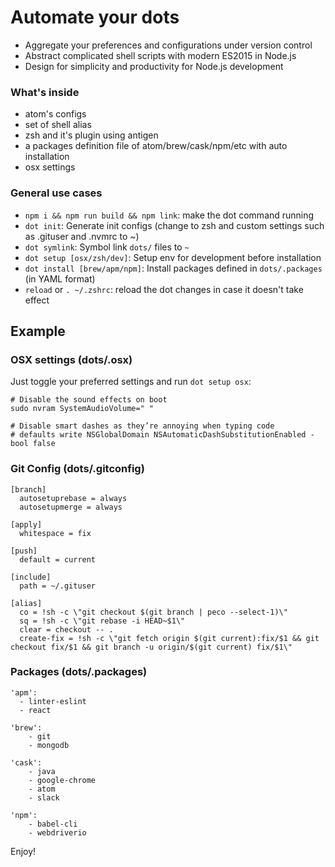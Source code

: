# Automate your dots

- Aggregate your preferences and configurations under version control
- Abstract complicated shell scripts with modern ES2015 in Node.js
- Design for simplicity and productivity for Node.js development

### What's inside

- atom's configs
- set of shell alias
- zsh and it's plugin using antigen
- a packages definition file of atom/brew/cask/npm/etc with auto installation
- osx settings

### General use cases

- `npm i && npm run build && npm link`: make the dot command running
- `dot init`: Generate init configs (change to zsh and custom settings such as .gituser and .nvmrc to ~)
- `dot symlink`: Symbol link `dots/` files to `~`
- `dot setup [osx/zsh/dev]`: Setup env for development before installation
- `dot install [brew/apm/npm]`: Install packages defined in `dots/.packages` (in YAML format)
- `reload` or `. ~/.zshrc`: reload the dot changes in case it doesn't take effect

## Example

### OSX settings (dots/.osx)

Just toggle your preferred settings and run `dot setup osx`:

	# Disable the sound effects on boot
	sudo nvram SystemAudioVolume=" "

	# Disable smart dashes as they’re annoying when typing code
	# defaults write NSGlobalDomain NSAutomaticDashSubstitutionEnabled -bool false

### Git Config (dots/.gitconfig)

	[branch]
	  autosetuprebase = always
	  autosetupmerge = always

	[apply]
	  whitespace = fix

    [push]
	  default = current

	[include]
   	  path = ~/.gituser

	[alias]
	  co = !sh -c \"git checkout $(git branch | peco --select-1)\"
   	  sq = !sh -c \"git rebase -i HEAD~$1\"
 	  clear = checkout -- .
      create-fix = !sh -c \"git fetch origin $(git current):fix/$1 && git checkout fix/$1 && git branch -u origin/$(git current) fix/$1\"

### Packages (dots/.packages)

	'apm':
	  - linter-eslint
	  - react

	'brew':
		- git
		- mongodb

	'cask':
		- java
		- google-chrome
		- atom
		- slack

	'npm':
		- babel-cli
		- webdriverio

Enjoy!
